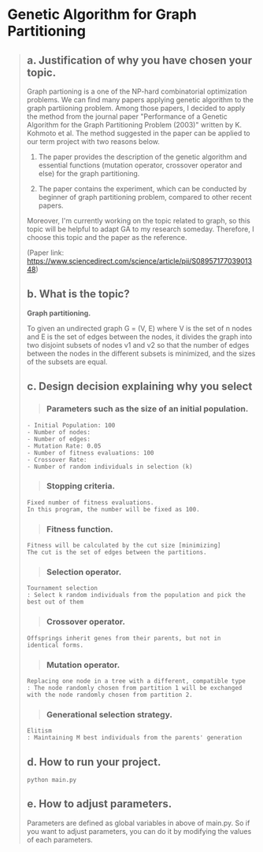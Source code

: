 # Genetic Algorithm for Graph Partitioning

> ## a. Justification of why you have chosen your topic.
> Graph partioning is a one of the NP-hard combinatorial optimization problems. We can find many papers applying genetic algorithm to the graph partiioning problem.
> Among those papers, I decided to apply the method from the journal paper "Performance of a Genetic Algorithm for the Graph Partitioning Problem (2003)" written by K. Kohmoto et al. The method suggested in the paper can be applied to our term project with two reasons below. 
> 
> 1. The paper provides the description of the genetic algorithm and essential functions (mutation operator, crossover operator and else) for the graph partitioning.
> 
> 2. The paper contains the experiment, which can be conducted by beginner of graph partitioning problem, compared to other recent papers.
> 
> Moreover, I'm currently working on the topic related to graph, so this topic will be helpful to adapt GA to my research someday. Therefore, I choose this topic and the paper as the reference.
> 
> (Paper link: https://www.sciencedirect.com/science/article/pii/S0895717703901348)
>
>
> ## b. What is the topic?
> **Graph partitioning.**
> 
> To given an undirected graph G = (V, E) where V is the set of n nodes and E is the set of edges between the nodes, it divides the graph into two disjoint subsets of nodes v1 and v2 so that the number of edges between the nodes in the different subsets is minimized, and the sizes of the subsets are equal.
> 
> ## c. Design decision explaining why you select
>> ### Parameters such as the size of an initial population.
> ```
> - Initial Population: 100
> - Number of nodes: 
> - Number of edges: 
> - Mutation Rate: 0.05
> - Number of fitness evaluations: 100
> - Crossover Rate: 
> - Number of random individuals in selection (k)
> ```
>> ### Stopping criteria.
> ```
> Fixed number of fitness evaluations.
> In this program, the number will be fixed as 100.
> ```
>> ### Fitness function.
> ```
> Fitness will be calculated by the cut size [minimizing]
> The cut is the set of edges between the partitions.
> ```
>> ### Selection operator.
> ```
> Tournament selection
> : Select k random individuals from the population and pick the best out of them
> ```
>> ### Crossover operator.
> ```
> Offsprings inherit genes from their parents, but not in identical forms.
> ```
>> ### Mutation operator.
> ```
> Replacing one node in a tree with a different, compatible type
> : The node randomly chosen from partition 1 will be exchanged with the node randomly chosen from partition 2.
> ```
>> ### Generational selection strategy.
> ```
> Elitism
> : Maintaining M best individuals from the parents' generation
> ```
> ## d. How to run your project.
> ```
> python main.py
> ```
> ## e. How to adjust parameters.
> Parameters are defined as global variables in above of main.py.
> So if you want to adjust parameters, you can do it by modifying the values of each parameters.
> 
